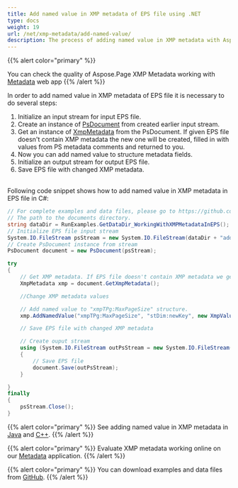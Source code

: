 ```yaml
---
title: Add named value in XMP metadata of EPS file using .NET
type: docs
weight: 19
url: /net/xmp-metadata/add-named-value/
description: The process of adding named value in XMP metadata with Aspose.Page for .NET is explained and illustrated with the code snippets here.
---
```



{{% alert color="primary" %}} 

You can check the quality of Aspose.Page XMP Metadata working with <a nofollow href="https://products.aspose.app/page/metadata/eps">Metadata</a> web app {{% /alert %}}

In order to add named value in XMP metadata of EPS file it is necessary to do several steps:
1. Initialize an input stream for input EPS file.
2. Create an instance of [PsDocument](https://apireference.aspose.com/page/net/aspose.page.eps/psdocument) from created earlier input stream.
3. Get an instance of [XmpMetadata](https://apireference.aspose.com/page/net/aspose.page.eps.xmp/xmpmetadata) from the PsDocument. If given EPS file doesn't contain XMP metadata the new one
will be created, filled in with values from PS metadata comments and returned to you.
4. Now you can add named value to structure metadata fields.
5. Initialize an output stream for output EPS file.
6. Save EPS file with changed XMP metadata.

<br>Following code snippet shows how to add named value in XMP metadata in EPS file in C#:
<br>
```C#
// For complete examples and data files, please go to https://github.com/aspose-page/Aspose.Page-for-.NET
// The path to the documents directory.
string dataDir = RunExamples.GetDataDir_WorkingWithXMPMetadataInEPS();
// Initialize EPS file input stream
System.IO.FileStream psStream = new System.IO.FileStream(dataDir + "add_named_value_input.eps", System.IO.FileMode.Open, System.IO.FileAccess.Read);
// Create PsDocument instance from stream
PsDocument document = new PsDocument(psStream);            

try
{
    // Get XMP metadata. If EPS file doesn't contain XMP metadata we get new one filled with values from PS metadata comments (%%Creator, %%CreateDate, %%Title etc)
    XmpMetadata xmp = document.GetXmpMetadata();

    //Change XMP metadata values

    // Add named value to "xmpTPg:MaxPageSize" structure.
    xmp.AddNamedValue("xmpTPg:MaxPageSize", "stDim:newKey", new XmpValue("NewValue"));

    // Save EPS file with changed XMP metadata

    // Create ouput stream
    using (System.IO.FileStream outPsStream = new System.IO.FileStream(dataDir + "add_named_value_output.eps", System.IO.FileMode.Create, System.IO.FileAccess.Write))
    {
        // Save EPS file
        document.Save(outPsStream);
    }

}
finally
{
    psStream.Close();
}
```
{{% alert color="primary" %}}
See adding named value in XMP metadata in [Java](/page/java/xmp-metadata/add-named-value/) and [C++](/page/cpp/xmp-metadata/add-named-value/).
{{% /alert %}}

{{% alert color="primary" %}}
Evaluate XMP metadata working online on our <a nofollow href="https://products.aspose.app/page/metadata/eps">Metadata</a> application.
 {{% /alert %}}

{{% alert color="primary" %}}
You can download examples and data files from [GitHub](https://github.com/aspose-page/Aspose.Page-for-.NET). {{% /alert %}}